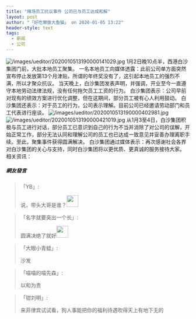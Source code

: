 ```yaml
---
title: "赌场员工抗议事件 公司已与员工达成和解"
layout: post
author: "「好吃懒做大鱼猫」 on 2020-01-05 13:22"
header-style: text
tags:
  - 新闻
  - 公司
---
```


<img src="http://images.feileyuan.com/images/ueditor/2020010513190000141029.jpg" title="/images/ueditor/2020010513190000141029.jpg" alt="/images/ueditor/2020010513190000141029.jpg">
1月2日晚10点半，西港白沙集团门前，大批本地员工聚集。
一名本地员工向媒体透露：此前公司单方面突然宣布停止发放第13个月津贴，所谓的年终奖没有了，这引起本地员工的强烈不满，所以才聚众抗议。
当天晚上，白沙集团发表声明，并强调，开业至今一直遵守本地劳动法律法规，没有任何拖欠员工工资的行为。
白沙集团表示：公司早前对现有的绩效方案进行优化调整，但在这期间，部分员工被有心人利用鼓动。
白沙集团还表示：对于员工的行为，公司表示理解。目前公司已经邀请劳动部门和员工代表进行座谈。
<img src="http://images.feileyuan.com/images/ueditor/2020010513190000402981.jpg" title="/images/ueditor/2020010513190000402981.jpg" alt="/images/ueditor/2020010513190000402981.jpg">
<img src="http://images.feileyuan.com/images/ueditor/2020010513190000421019.jpg" title="/images/ueditor/2020010513190000421019.jpg" alt="/images/ueditor/2020010513190000421019.jpg">
从1月3至4日，白沙集团积极与员工进行对话，部分员工已意识到自己的行为不当并消除了对公司的误解，开始正常工作，部分无法认同和理解公司的员工也已达成一致意见并妥善办理离职手续。至此，聚集事件获得圆满解决。
白沙集团通过媒体表示：再次感谢社会各界对白沙集团的关心与支持，同时白沙集团将以更优质、更真诚的服务接待大家。
相关资讯：

<input type="hidden" value="菲乐园提供">

##### 網友發言 
> 「YB」:
> <p>说，带头大哥是谁？<img src="http://images.feileyuan.com/images/ueditor/dialogs/emotion/images/default/df_032.gif" width="32" height="32"></p>

> 「名字就要突出一个长」:
> <p>圆满决绝了就好<img src="http://images.feileyuan.com/images/ueditor/dialogs/emotion/images/default/df_028.gif" width="32" height="32"></p>

> 「大眼小青蛙」:
> <p>沙发</p>

> 「喵喵的喵先森」:
> <p>以和为贵</p>

> 「钳刘明」:
> <p>来菲律宾试试看，狗人事能把你的福利待遇吹得天上有地下无的</p>


